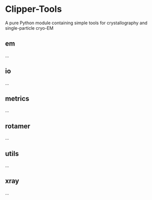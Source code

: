 # Clipper-Tools
A pure Python module containing simple tools for crystallography and single-particle cryo-EM

## em 
...

## io
...

## metrics
...

## rotamer
...

## utils
...

## xray
...
